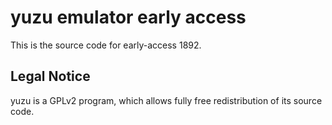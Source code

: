 yuzu emulator early access
=============

This is the source code for early-access 1892.

## Legal Notice

yuzu is a GPLv2 program, which allows fully free redistribution of its source code.